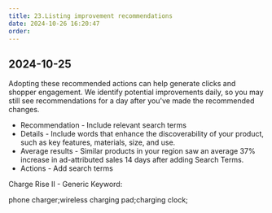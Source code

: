```yaml
---
title: 23.Listing improvement recommendations
date: 2024-10-26 16:20:47
order: 
---
```

## 2024-10-25

Adopting these recommended actions can help generate clicks and shopper engagement. We identify potential improvements daily, so you may still see recommendations for a day after you've made the recommended changes.

- Recommendation - Include relevant search terms
- Details - Include words that enhance the discoverability of your product, such as key features, materials, size, and use.
- Average results - Similar products in your region saw an average 37% increase in ad-attributed sales 14 days after adding Search Terms.
- Actions - Add search terms

Charge Rise II - Generic Keyword:

phone charger;wireless charging pad;charging clock;
